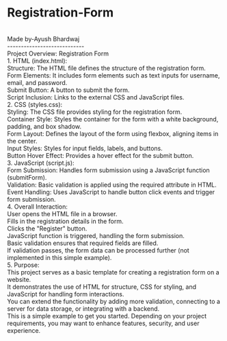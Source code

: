 # Registration-Form
<br>
Made by-Ayush Bhardwaj
<br>
----------------------------
<br>
Project Overview: Registration Form
<br>
1. HTML (index.html):
<br>
Structure: The HTML file defines the structure of the registration form.
<br>
Form Elements: It includes form elements such as text inputs for username, email, and password.
<br>
Submit Button: A button to submit the form.
<br>
Script Inclusion: Links to the external CSS and JavaScript files.
<br>
2. CSS (styles.css):
<br>
Styling: The CSS file provides styling for the registration form.
<br>
Container Style: Styles the container for the form with a white background, padding, and box shadow.
<br>
Form Layout: Defines the layout of the form using flexbox, aligning items in the center.
<br>
Input Styles: Styles for input fields, labels, and buttons.
<br>
Button Hover Effect: Provides a hover effect for the submit button.
<br>
3. JavaScript (script.js):
<br>
Form Submission: Handles form submission using a JavaScript function (submitForm).
<br>
Validation: Basic validation is applied using the required attribute in HTML.
<br>
Event Handling: Uses JavaScript to handle button click events and trigger form submission.
<br>
4. Overall Interaction:
<br>
User opens the HTML file in a browser.
<br>
Fills in the registration details in the form.
<br>
Clicks the "Register" button.
<br>
JavaScript function is triggered, handling the form submission.
<br>
Basic validation ensures that required fields are filled.
<br>
If validation passes, the form data can be processed further (not implemented in this simple example).
<br>
5. Purpose:
<br>
This project serves as a basic template for creating a registration form on a website.
<br>
It demonstrates the use of HTML for structure, CSS for styling, and JavaScript for handling form interactions.
<br>
You can extend the functionality by adding more validation, connecting to a server for data storage, or integrating with a backend.
<br>
This is a simple example to get you started. Depending on your project requirements, you may want to enhance features, security, and user experience.







